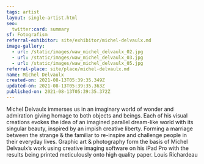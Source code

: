 ```yaml
---
tags: artist
layout: single-artist.html
seo:
  twitter:card: summary
sf: Fotografism
referral-exhibitor: site/exhibitor/michel-delvaulx.md
image-gallery:
  - url: /static/images/waw_michel_delvaulx_02.jpg
  - url: /static/images/waw_michel_delvaulx_03.jpg
  - url: /static/images/waw_michel_delvaulx_05.jpg
referral-place: site/place/michel-delvaulx.md
name: Michel Delvaulx
created-on: 2021-08-13T05:39:35.349Z
updated-on: 2021-08-13T05:39:35.363Z
published-on: 2021-08-13T05:39:35.372Z
---
```

Michel Delvaulx immerses us in an imaginary world of wonder and admiration giving homage to both objects and beings.
Each of his visual creations evokes the idea of an imagined parallel dream-like world with its singular beauty, inspired by an
impish creative liberty.
Forming a marriage between the strange & the familiar to re-inspire and challenge people in their everyday lives.
Graphic art & photography form the basis of Michel Delvaulx’s work using creative imaging software on his iPad Pro with the
results being printed meticulously onto high quality paper.
Louis Richardeau